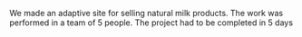 We made an adaptive site for selling natural milk products. The work was performed in a team of 5 people. The project had to be completed in 5 days
